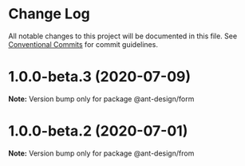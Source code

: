 # Change Log

All notable changes to this project will be documented in this file. See [Conventional Commits](https://conventionalcommits.org) for commit guidelines.

# 1.0.0-beta.3 (2020-07-09)

**Note:** Version bump only for package @ant-design/form

# 1.0.0-beta.2 (2020-07-01)

**Note:** Version bump only for package @ant-design/from
